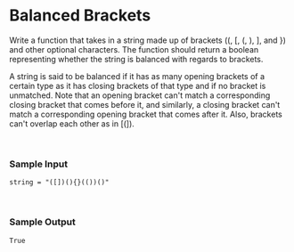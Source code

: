 # Balanced Brackets

Write a function that takes in a string made up of brackets ((, [, (, ), ], and }) and other optional characters. The function should return a boolean representing whether the string is balanced with regards to brackets.

A string is said to be balanced if it has as many opening brackets of a certain type as it has closing brackets of that type and if no bracket is unmatched. Note that an opening bracket can't match a corresponding closing bracket that comes before it, and similarly, a closing bracket can't match a corresponding opening bracket that comes after it. Also, brackets can't overlap each other as in [(]).

<br>

### Sample Input

`string = "([])(){}(())()" `

<br>

### Sample Output

`True`